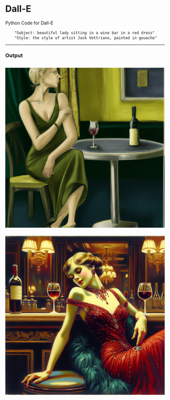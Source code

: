 # Dall-E
Python Code for Dall-E

        "Subject: beautiful lady sitting in a wine bar in a red dress"
        "Style: the style of artist Jack Vettriano, painted in gouache"
---

### Output 
![ALT TEXT](/DALLE-20231116_101512_0.png)
---
![ALT TEXT](/DALLE-20231212_072353_0.png)



